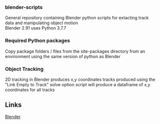 ### blender-scripts

General repository containing Blender python scripts for extacting track data and manipulating object motion  
Blender 2.91 uses Python 3.7.7

### Required Python packages

Copy package folders / files from the site-packages directory from an environment using the same version of python as Blender

### Object Tracking

2D tracking in Blender produces x,y coordinates
tracks produced using the "Link Empty to Track" solve option
script will produce a dataframe of x,y coordinates for all tracks


## Links

[Blender](https://www.blender.org)
